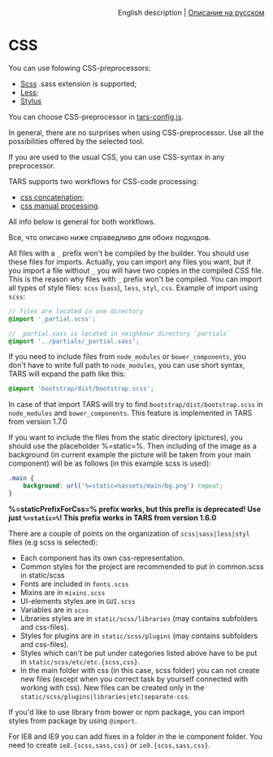 <p align="right">
English description | <a href="../ru/css-processing.md">Описание на русском</a>
</p>

# CSS

You can use folowing CSS-preprocessors:
* [Scss](http://sass-lang.com) .sass extension is supported;
* [Less](http://www.lesscss.org);
* [Stylus](http://learnboost.github.io/stylus)  

You can choose CSS-preprocessor in [tars-config.js](options.md#csspreprocessor).

In general, there are no surprises when using CSS-preprocessor. Use all the possibilities offered by the selected tool.

If you are used to the usual CSS, you can use CSS-syntax in any preprocessor.

TARS supports two workflows for CSS-code processing:
* [css concatenation](css-concat-processing.md);
* [css manual processing](css-manual-processing.md).

All info below is general for both workflows.

Все, что описано ниже справедливо для обоих подходов.

All files with a `_` prefix won't be compiled by the builder. You should use these files for imports. Actually, you can import any files you want, but if you import a file without `_` you will have two copies in the compiled CSS file. This is the reason why files with `_` prefix won't be compiled. You can import all types of style files: `scss` (`sass`), `less`, `styl`, `css`.
Example of import using `scss`:

```scss
// files are located in one directory
@import '_partial.scss';

// _partial.sass is located in neighbour directory `partials`
@import '../partials/_partial.sass';
```

If you need to include files from `node_modules` or `bower_components`, you don't have to write full path to `node_modules`, you can use short syntax, TARS will expand the path like this:

```scss
@import 'bootstrap/dist/bootstrap.scss';
```

In case of that import TARS will try to find `bootstrap/dist/bootstrap.scss` in `node_modules` and `bower_components`. This feature is implemented in TARS from version 1.7.0

If you want to include the files from the static directory (pictures), you should use the placeholder %=static=%. Then including of the image as a background (in current example the picture will be taken from your main component) will be as follows (in this example scss is used):

```scss
.main {
    background: url('%=static=%assets/main/bg.png') repeat;
}
```

**%=staticPrefixForCss=% prefix works, but this prefix is deprecated! Use just `%=static=%`! This prefix works in TARS from version 1.6.0**

There are a couple of points on the organization  of `scss|sass|less|styl` files (e.g scss is selected):

* Each component has its own css-representation.
* Common styles for the project are recommended to put in common.scss in static/scss
* Fonts are included in `fonts.scss`
* Mixins are in `mixins.scss`
* UI-elements styles are in `GUI.scss`
* Variables are in `scss`
* Libraries styles are in `static/scss/libraries` (may contains subfolders and css-files).
* Styles for plugins are in `static/scss/plugins` (may contains subfolders and css-files).
* Styles which can't be put under categories listed above have to be put in `static/scss/etc/etc.{scss,css}`.
* In the main folder with css (in this case, scss folder) you can not create new files (except when you correct task by yourself connected with working with css). New files can be created only in the `static/scss/plugins|libraries|etc|separate-css`.

If you'd like to use library from bower or npm package, you can import styles from package by using `@import`.

For IE8 and IE9 you can add fixes in a folder in the ie component folder. You need to create `ie8.{scss,sass,css}` or `ie9.{scss,sass,css}`.

